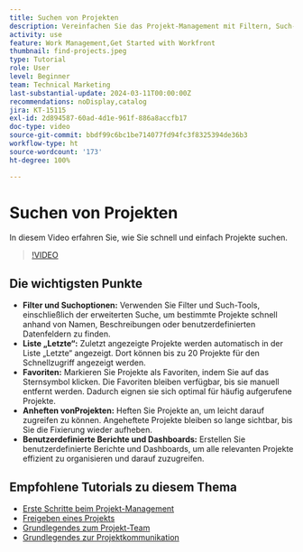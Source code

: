 ```yaml
---
title: Suchen von Projekten
description: Vereinfachen Sie das Projekt-Management mit Filtern, Such-Tools, der Liste „Letzte“, Favoriten, angehefteten Projekten und benutzerdefinierten Berichten oder Dashboards für einen schnellen und klar organisierten Zugriff auf Projekte.
activity: use
feature: Work Management,Get Started with Workfront
thumbnail: find-projects.jpeg
type: Tutorial
role: User
level: Beginner
team: Technical Marketing
last-substantial-update: 2024-03-11T00:00:00Z
recommendations: noDisplay,catalog
jira: KT-15115
exl-id: 2d894587-60ad-4d1e-961f-886a8accfb17
doc-type: video
source-git-commit: bbdf99c6bc1be714077fd94fc3f8325394de36b3
workflow-type: ht
source-wordcount: '173'
ht-degree: 100%

---
```


# Suchen von Projekten

In diesem Video erfahren Sie, wie Sie schnell und einfach Projekte suchen.

>[!VIDEO](https://video.tv.adobe.com/v/3427788/?quality=12&learn=on&enablevpops=1)

## Die wichtigsten Punkte

* **Filter und Suchoptionen:** Verwenden Sie Filter und Such-Tools, einschließlich der erweiterten Suche, um bestimmte Projekte schnell anhand von Namen, Beschreibungen oder benutzerdefinierten Datenfeldern zu finden. 
* **Liste „Letzte“:** Zuletzt angezeigte Projekte werden automatisch in der Liste „Letzte“ angezeigt. Dort können bis zu 20 Projekte für den Schnellzugriff angezeigt werden. 
* **Favoriten:** Markieren Sie Projekte als Favoriten, indem Sie auf das Sternsymbol klicken. Die Favoriten bleiben verfügbar, bis sie manuell entfernt werden. Dadurch eignen sie sich optimal für häufig aufgerufene Projekte. 
* **Anheften vonProjekten:** Heften Sie Projekte an, um leicht darauf zugreifen zu können. Angeheftete Projekte bleiben so lange sichtbar, bis Sie die Fixierung wieder aufheben.
* **Benutzerdefinierte Berichte und Dashboards:** Erstellen Sie benutzerdefinierte Berichte und Dashboards, um alle relevanten Projekte effizient zu organisieren und darauf zuzugreifen. 


## Empfohlene Tutorials zu diesem Thema

* [Erste Schritte beim Projekt-Management](/help/manage-work/projects/getting-started-manage-a-project.md)
* [Freigeben eines Projekts](/help/manage-work/projects/share-a-project.md)
* [Grundlegendes zum Projekt-Team](/help/manage-work/projects/understand-the-project-team.md)
* [Grundlegendes zur Projektkommunikation](/help/manage-work/projects/understand-project-communication.md)
